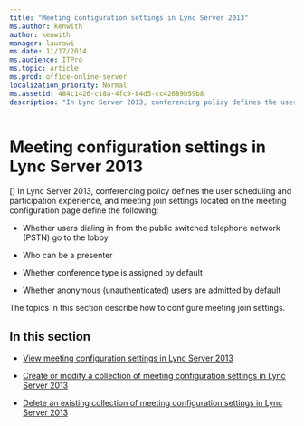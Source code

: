 ```yaml
---
title: "Meeting configuration settings in Lync Server 2013"
ms.author: kenwith
author: kenwith
manager: laurawi
ms.date: 11/17/2014
ms.audience: ITPro
ms.topic: article
ms.prod: office-online-server
localization_priority: Normal
ms.assetid: 484c1426-c18a-4fc9-84d5-cc42689b59b8
description: "In Lync Server 2013, conferencing policy defines the user scheduling and participation experience, and meeting join settings located on the meeting configuration page define the following:"
---
```


# Meeting configuration settings in Lync Server 2013
[]
In Lync Server 2013, conferencing policy defines the user scheduling and participation experience, and meeting join settings located on the meeting configuration page define the following:
  
- Whether users dialing in from the public switched telephone network (PSTN) go to the lobby
    
- Who can be a presenter
    
- Whether conference type is assigned by default
    
- Whether anonymous (unauthenticated) users are admitted by default
    
The topics in this section describe how to configure meeting join settings.
  
## In this section

- [View meeting configuration settings in Lync Server 2013](view-meeting-configuration-settings.md)
    
- [Create or modify a collection of meeting configuration settings in Lync Server 2013](create-or-modify-a-collection-of-meeting-configuration-settings.md)
    
- [Delete an existing collection of meeting configuration settings in Lync Server 2013](delete-an-existing-collection-of-meeting-configuration-settings.md)
    

